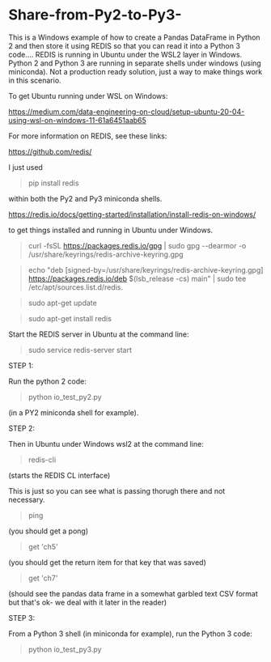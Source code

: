 # Share-from-Py2-to-Py3-
This is a Windows example of how to create a Pandas DataFrame in Python 2 and then store it using REDIS so that you can read it into a Python 3 code.... REDIS is running in Ubuntu under the WSL2 layer in Windows. Python 2 and Python 3 are running in separate shells under windows (using miniconda). Not a production ready solution, just a way to make things work in this scenario. 

To get Ubuntu running under WSL on Windows:

https://medium.com/data-engineering-on-cloud/setup-ubuntu-20-04-using-wsl-on-windows-11-61a6451aab65

For more information on REDIS, see these links:

https://github.com/redis/

I just used 

>pip install redis 

within both the Py2 and Py3 miniconda shells. 

https://redis.io/docs/getting-started/installation/install-redis-on-windows/

to get things installed and running in Ubuntu under Windows. 

>curl -fsSL https://packages.redis.io/gpg | sudo gpg --dearmor -o /usr/share/keyrings/redis-archive-keyring.gpg

>echo "deb [signed-by=/usr/share/keyrings/redis-archive-keyring.gpg] https://packages.redis.io/deb $(lsb_release -cs) main" | sudo tee /etc/apt/sources.list.d/redis.

>sudo apt-get update

>sudo apt-get install redis

Start the REDIS server in Ubuntu at the command line:

>sudo service redis-server start


STEP 1: 

Run the python 2 code:
 
> python io_test_py2.py
 
(in a PY2 miniconda shell for example).

STEP 2:
 
Then in Ubuntu under Windows wsl2 at the command line:

> redis-cli
 
 (starts the REDIS CL interface)
 
 This is just so you can see what is passing thorugh there and not necessary. 
 
>  ping
 
 (you should get a pong)
 
> get 'ch5'
 
 (you should get the return item for that key that was saved)
 
 > get 'ch7'
  
 (should see the pandas data frame in a somewhat garbled text CSV format but that's ok- we deal with it later in the reader)
 
STEP 3:
  
From a Python 3 shell (in miniconda for example), run the Python 3 code:
  
> python io_test_py3.py

